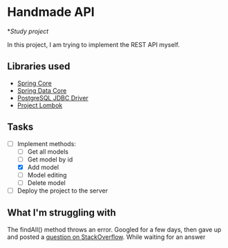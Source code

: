 # Handmade API

**Study project*

In this project, I am trying to implement the REST API myself.

## Libraries used

- [Spring Core](https://mvnrepository.com/artifact/org.springframework/spring-core)
- [Spring Data Core](https://mvnrepository.com/artifact/org.springframework.data/spring-data-commons)
- [PostgreSQL JDBC Driver](https://mvnrepository.com/artifact/org.postgresql/postgresql)
- [Project Lombok](https://mvnrepository.com/artifact/org.projectlombok)

## Tasks

- [ ] Implement methods:
    - [ ] Get all models
    - [ ] Get model by id
    - [x] Add model
    - [ ] Model editing
    - [ ] Delete model
- [ ] Deploy the project to the server

## What I'm struggling with

The findAll() method throws an error. Googled for a few days, then gave up and posted a 
[question on StackOverflow](https://stackoverflow.com/questions/71442906/crudrepository-findall). 
While waiting for an answer